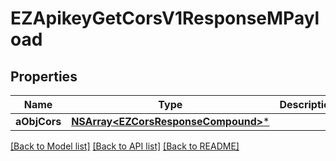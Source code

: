 # EZApikeyGetCorsV1ResponseMPayload

## Properties
Name | Type | Description | Notes
------------ | ------------- | ------------- | -------------
**aObjCors** | [**NSArray&lt;EZCorsResponseCompound&gt;***](EZCorsResponseCompound.md) |  | 

[[Back to Model list]](../README.md#documentation-for-models) [[Back to API list]](../README.md#documentation-for-api-endpoints) [[Back to README]](../README.md)


